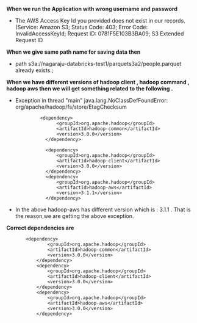 **When we run the Application with wrong username and password**

- The AWS Access Key Id you provided does not exist in our records. (Service: Amazon S3; Status Code: 403; Error Code: InvalidAccessKeyId; Request ID: 0781F5E103B3BA09; S3 Extended Request ID

**When we give same path name for saving data then**
- path s3a://nagaraju-databricks-test1/parquets3a2/people.parquet already exists.;

**When we have different versions of hadoop client , hadoop command , hadoop aws then we will get something related to the following .**

- Exception in thread "main" java.lang.NoClassDefFoundError: org/apache/hadoop/fs/store/EtagChecksum
   ```
            <dependency>
                  <groupId>org.apache.hadoop</groupId>
                  <artifactId>hadoop-common</artifactId>
                  <version>3.0.0</version>
              </dependency>
      
              <dependency>
                  <groupId>org.apache.hadoop</groupId>
                  <artifactId>hadoop-client</artifactId>
                  <version>3.0.0</version>
              </dependency>
              <dependency>
                  <groupId>org.apache.hadoop</groupId>
                  <artifactId>hadoop-aws</artifactId>
                  <version>3.1.1</version>
              </dependency>
  ```
- In the above hadoop-aws has different version which is : 3.1.1 . That is the reason,we are getting the above
exception.

****Correct dependencies are****

``` 
       <dependency>
               <groupId>org.apache.hadoop</groupId>
               <artifactId>hadoop-common</artifactId>
               <version>3.0.0</version>
           </dependency>
           <dependency>
               <groupId>org.apache.hadoop</groupId>
               <artifactId>hadoop-client</artifactId>
               <version>3.0.0</version>
           </dependency>
           <dependency>
               <groupId>org.apache.hadoop</groupId>
               <artifactId>hadoop-aws</artifactId>
               <version>3.0.0</version>
           </dependency>
```
